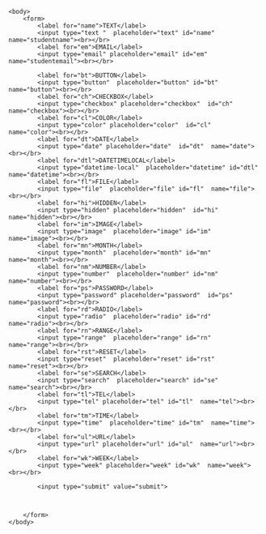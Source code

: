 <!DOCTYPE html>
<html>
   
    <body>
        <form>
            <label for="name">TEXT</label>
            <input type="text "  placeholder="text" id="name"  name="studentname"><br></br>
            <label for="em">EMAIL</label>
            <input type="email" placeholder="email" id="em"  name="studentemail"><br></br>
            
            <label for="bt">BUTTON</label>
            <input type="button"  placeholder="button" id="bt"  name="button"><br></br>
            <label for="ch">CHECKBOX</label>
            <input type="checkbox" placeholder="checkbox"  id="ch"  name="checkbox"><br></br>
            <label for="cl">COLOR</label>
            <input type="color" placeholder="color"  id="cl"  name="color"><br></br>
            <label for="dt">DATE</label>
            <input type="date" placeholder="date"  id="dt"  name="date"><br></br>
            <label for="dtl">DATETIMELOCAL</label>
            <input type="datetime-local"  placeholder="datetime" id="dtl"  name="datetime"><br></br>
            <label for="fl">FILE</label>
            <input type="file"  placeholder="file" id="fl"  name="file"><br></br>
            <label for="hi">HIDDEN</label>
            <input type="hidden" placeholder="hidden"  id="hi"  name="hidden"><br></br>
            <label for="im">IMAGE</label>
            <input type="image"  placeholder="image" id="im"  name="image"><br></br>
            <label for="mn">MONTH</label>
            <input type="month"  placeholder="month" id="mn"  name="month"><br></br>
            <label for="nm">NUMBER</label>
            <input type="number"  placeholder="number" id="nm"  name="number"><br></br>
            <label for="ps">PASSWORD</label>
            <input type="password" placeholder="password"  id="ps"  name="password"><br></br>
            <label for="rd">RADIO</label>
            <input type="radio"  placeholder="radio" id="rd"  name="radio"><br></br>
            <label for="rn">RANGE</label>
            <input type="range"  placeholder="range" id="rn"  name="range"><br></br>
            <label for="rst">RESET</label>
            <input type="reset"  placeholder="reset" id="rst"  name="reset"><br></br>
            <label for="se">SEARCH</label>
            <input type="search"  placeholder="search" id="se"  name="search"><br></br>
            <label for="tl">TEL</label>
            <input type="tel" placeholder="tel" id="tl"  name="tel"><br></br>
            <label for="tm">TIME</label>
            <input type="time"  placeholder="time" id="tm"  name="time"><br></br>
            <label for="ul">URL</label>
            <input type="url" placeholder="url" id="ul"  name="url"><br></br>
            <label for="wk">WEEK</label>
            <input type="week" placeholder="week" id="wk"  name="week"><br></br>
        
            <input type="submit" value="submit">
            


        </form>
    </body>
</html>
